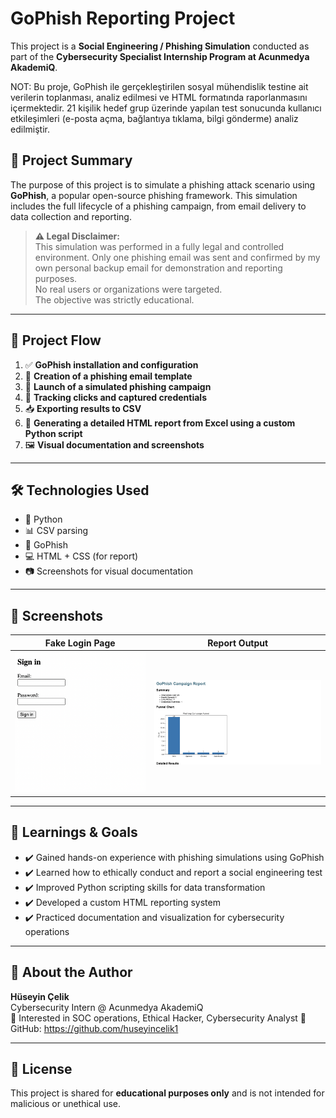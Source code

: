 # GoPhish Reporting Project

This project is a **Social Engineering / Phishing Simulation** conducted as part of the **Cybersecurity Specialist Internship Program at Acunmedya AkademiQ**.

NOT: Bu proje, GoPhish ile gerçekleştirilen sosyal mühendislik testine ait verilerin toplanması, analiz edilmesi ve HTML formatında raporlanmasını içermektedir. 21 kişilik hedef grup üzerinde yapılan test sonucunda kullanıcı etkileşimleri (e-posta açma, bağlantıya tıklama, bilgi gönderme) analiz edilmiştir.

## 📌 Project Summary

The purpose of this project is to simulate a phishing attack scenario using **GoPhish**, a popular open-source phishing framework. This simulation includes the full lifecycle of a phishing campaign, from email delivery to data collection and reporting.

> **⚠️ Legal Disclaimer:**  
> This simulation was performed in a fully legal and controlled environment. Only one phishing email was sent and confirmed by my own personal backup email for demonstration and reporting purposes.  
> No real users or organizations were targeted.  
> The objective was strictly educational.

---

## 🚀 Project Flow

1. ✅ **GoPhish installation and configuration**
2. 📩 **Creation of a phishing email template**
3. 🎯 **Launch of a simulated phishing campaign**
4. 🧪 **Tracking clicks and captured credentials**
5. 📥 **Exporting results to CSV**
6. 📝 **Generating a detailed HTML report from Excel using a custom Python script**
7. 🖼️ **Visual documentation and screenshots**

---

## 🛠️ Technologies Used

- 🐍 Python
- 📊 CSV parsing
- 🧰 GoPhish
- 💻 HTML + CSS (for report)
- 📷 Screenshots for visual documentation

---

## 📸 Screenshots

| Fake Login Page | Report Output |
|-----------------|----------------|
| ![Fake Login Page](images/fake_login_page.png) | ![Report Screenshot](images/result1.png) |

---

## 🧠 Learnings & Goals

- ✔️ Gained hands-on experience with phishing simulations using GoPhish
- ✔️ Learned how to ethically conduct and report a social engineering test
- ✔️ Improved Python scripting skills for data transformation
- ✔️ Developed a custom HTML reporting system
- ✔️ Practiced documentation and visualization for cybersecurity operations

---

## 📌 About the Author

**Hüseyin Çelik**  
Cybersecurity Intern @ Acunmedya AkademiQ  
💼 Interested in SOC operations, Ethical Hacker, Cybersecurity Analyst
🔗 GitHub: https://github.com/huseyincelik1

---

## 📜 License

This project is shared for **educational purposes only** and is not intended for malicious or unethical use.
